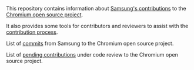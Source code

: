 This repository contains information about [Samsung's contributions](http://samsung.github.io/Chromium/) to the [Chromium open source project](http://www.chromium.org/Home).

It also provides some tools for contributors and reviewers to assist with the [contribution process](http://www.chromium.org/developers/contributing-code).

List of [commits](http://samsung.github.io/Chromium/generated/commits.html) from Samsung to the Chromium open source project.

List of [pending contributions](http://samsung.github.io/Chromium/generated/reviews.html) under code review to the Chromium open source project.
